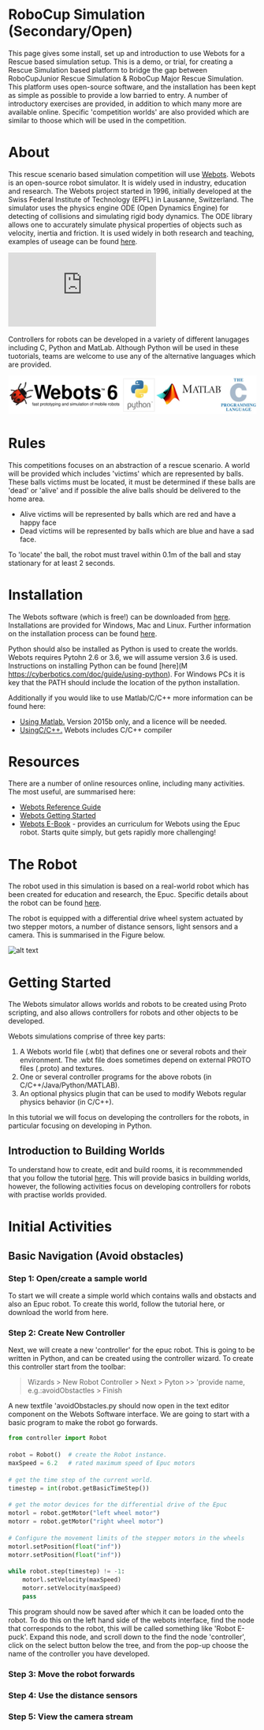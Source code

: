 # RoboCup Simulation (Secondary/Open)

This page gives some install, set up and introduction to use Webots for a Rescue based simulation setup. This is a demo, or trial, for creating a Rescue Simulation based platform to bridge the gap between RoboCupJunior Rescue Simulation & RoboCup Major Rescue Simulation. This platform uses open-source software, and the installation has been kept as simple as possible to provide a low barried to entry.  A number of introductory exercises are provided, in addition to which many more are available online.  Specific 'competition worlds' are also provided which are similar to thoose which will be used in the competition.  

# About

This rescue scenario based simulation competition will use [Webots](https://cyberbotics.com/). Webots is an open-source robot simulator. It is widely used in industry, education and research. The Webots project started in 1996, initially developed at the Swiss Federal Institute of Technology (EPFL) in Lausanne, Switzerland.  The simulator uses the physics engine ODE (Open Dynamics Engine) for detecting of collisions and simulating rigid body dynamics. The ODE library allows one to accurately simulate physical properties of objects such as velocity, inertia and friction.  It is used widely in both research and teaching, examples of useage can be found [here](https://www.youtube.com/user/cyberboticswebots).

<iframe width="300" align="centre" src="https://www.youtube.com/embed/O7U3sX_ubGc" frameborder="0" allow="accelerometer; autoplay; encrypted-media; gyroscope; picture-in-picture" allowfullscreen></iframe>

Controllers for robots can be developed in a variety of different lanugages including C, Python and MatLab.  Although Python will be used in these tuotorials, teams are welcome to use any of the alternative languages which are provided.  

![alt text](logo.jpg "Combination of Environments")


# Rules

This competitions focuses on an abstraction of a rescue scenario.  A world will be provided which includes 'victims' which are represented by balls.  These balls victims must be located, it must be determined if these balls are 'dead' or 'alive' and if possible the alive balls should be delivered to the home area.  
* Alive victims will be represented by balls which are red and have a happy face
* Dead victims will be represented by balls which are blue and have a sad face.

To 'locate' the ball, the robot must travel within 0.1m of the ball and stay stationary for at least 2 seconds.  

# Installation

The Webots software (which is free!) can be downloaded from [here](https://cyberbotics.com/download).  Installations are provided for Windows, Mac and Linux.  Further information on the installation process can be found [here](https://cyberbotics.com/doc/guide/installing-webots).  

Python should also be installed as Python is used to create the worlds.  Webots requires Pytohn 2.6 or 3.6, we will assume version 3.6 is used.  Instructions on installing Python can be found [here](M
https://cyberbotics.com/doc/guide/using-python).  For Windows PCs it is key that the PATH should include the location of the python installation.

Additionally if you would like to use Matlab/C/C++ more information can be found here:
* [Using Matlab.](https://cyberbotics.com/doc/guide/using-matlab) Version 2015b only, and a licence will be needed.
* [UsingC/C++.](https://cyberbotics.com/doc/guide/using-c) Webots includes C/C++ compiler


# Resources

There are a number of online resources online, including many activities.  The most useful, are summarised here:
* [Webots Reference Guide](https://cyberbotics.com/doc/reference/index)
* [Webots Getting Started](https://cyberbotics.com/#support)
* [Webots E-Book](https://en.wikibooks.org/wiki/Cyberbotics%27_Robot_Curriculum) - provides an curriculum for Webots using the Epuc robot.  Starts quite simply, but gets rapidly more challenging!

# The Robot
The robot used in this simulation is based on a real-world robot which has been created for education and research, the Epuc.  Specific details about the robot can be found [here](https://cyberbotics.com/doc/guide/epuck).    

The robot is equipped with a differential drive wheel system actuated by two stepper motors, a number of distance sensors, light sensors and a camera.  This is summarised in the Figure below.  

![alt text](epuc.jpg "The Epuc Robot: sensors and actuators")


# Getting Started

The Webots simulator allows worlds and robots to be created using Proto scripting, and also allows controllers for robots and other objects to be developed.  

Webots simulations comprise of three key parts:
1. A Webots world file (.wbt) that defines one or several robots and their environment. The .wbt file does sometimes depend on external PROTO files (.proto) and textures.
2. One or several controller programs for the above robots (in C/C++/Java/Python/MATLAB).
3. An optional physics plugin that can be used to modify Webots regular physics behavior (in C/C++).

In this tutorial we will focus on developing the controllers for the robots, in particular focusing on developing in Python.

## Introduction to Building Worlds 

To understand how to create, edit and build rooms, it is recommmended that you follow the tutorial [here](https://cyberbotics.com/doc/guide/tutorial-1-your-first-simulation-in-webots-20-minutes).  This will provide basics in building worlds, however, the following activities focus on developing controllers for robots with practise worlds provided.    


# Initial Activities

## Basic Navigation (Avoid obstacles)

### Step 1: Open/create a sample world

To start we will create a simple world which contains walls and obstacts and also an Epuc robot.  To create this world, follow the tutorial here, or download the world from here.

### Step 2: Create New Controller

Next, we will create a new 'controller' for the epuc robot.  This is going to be written in Python, and can be created using the controller wizard.  To create this controller start from the toolbar:

> Wizards > New Robot Controller > Next > Pyton >> 'provide name, e.g.:avoidObstactles > Finish

A new textfile 'avoidObstacles.py should now open in the text editor component on the Webots Software interface.  We are going to start with a basic program to make the robot go forwards.

```python
from controller import Robot

robot = Robot()  # create the Robot instance.  
maxSpeed = 6.2   # rated maximum speed of Epuc motors

# get the time step of the current world.
timestep = int(robot.getBasicTimeStep())

# get the motor devices for the differential drive of the Epuc
motorl = robot.getMotor("left wheel motor")
motorr = robot.getMotor("right wheel motor")

# Configure the movement limits of the stepper motors in the wheels
motorl.setPosition(float("inf"))
motorr.setPosition(float("inf"))

while robot.step(timestep) != -1:
    motorl.setVelocity(maxSpeed)
    motorr.setVelocity(maxSpeed)
    pass
```

This program should now be saved after which it can be loaded onto the robot.  To do this on the left hand side of the webots interface, find the node that corresponds to the robot, this will be called something like 'Robot E-puck'.  Expand this node, and scroll down to the find the node 'controller', click on the select button below the tree, and from the pop-up choose the name of the controller you have developed.  

### Step 3: Move the robot forwards

### Step 4: Use the distance sensors

### Step 5: View the camera stream
 

